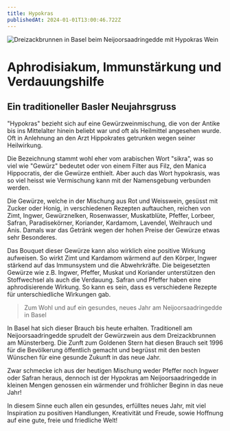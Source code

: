 ```yaml
---
title: Hypokras
publishedAt: 2024-01-01T13:00:46.722Z
---
```

![Dreizackbrunnen in Basel beim Neijoorsaadringedde mit Hypokras Wein](/images/hypokras.webp "Dreizackbrunnen in Basel beim Neijoorsaadringedde mit Hypokras Wein")

# Aphrodisiakum, Immunstärkung und Verdauungshilfe

## Ein traditioneller Basler Neujahrsgruss

"Hypokras" bezieht sich auf eine Gewürzweinmischung, die von der Antike bis ins Mittelalter hinein beliebt war und oft als Heilmittel angesehen wurde. Oft in Anlehnung an den Arzt Hippokrates getrunken wegen seiner Heilwirkung. 

Die Bezeichnung stammt wohl eher vom arabischen Wort "sikra", was so viel wie "Gewürz" bedeutet oder von einem Filter aus Filz, den Manica Hippocratis, der die Gewürze enthielt. Aber auch das Wort hypokrasis, was so viel heisst wie Vermischung kann mit der Namensgebung verbunden werden.

Die Gewürze, welche in der Mischung aus Rot und Weisswein, gesüsst mit Zucker oder Honig, in verschiedenen Rezepten auftauchen, reichen von Zimt, Ingwer, Gewürznelken, Rosenwasser, Muskatblüte, Pfeffer, Lorbeer, Safran, Paradisekörner, Koriander, Kardamom, Lavendel, Weihrauch und Anis. Damals war das Getränk wegen der hohen Preise der Gewürze etwas sehr Besonderes. 

Das Bouquet dieser Gewürze kann also wirklich eine positive Wirkung aufweisen. So wirkt Zimt und Kardamom wärmend auf den Körper, Ingwer stärkend auf das Immunsystem und die Abwehrkräfte. Die beigesetzten Gewürze wie z.B. Ingwer, Pfeffer, Muskat und Koriander unterstützen den Stoffwechsel als auch die Verdauung. Safran und Pfeffer haben eine aphrodisierende Wirkung. So kann es sein, dass es verschiedene Rezepte für unterschiedliche Wirkungen gab. 

> Zum Wohl und auf ein gesundes, neues Jahr am Neijoorsaadringedde in Basel

In Basel hat sich dieser Brauch bis heute erhalten. Traditionell am Neijoorsaadringedde sprudelt der Gewürzwein aus dem Dreizackbrunnen am Münsterberg. Die Zunft zum Goldenen Stern hat diesen Brauch seit 1996 für die Bevölkerung öffentlich gemacht und begrüsst mit den besten Wünschen für eine gesunde Zukunft in das neue Jahr.

Zwar schmecke ich aus der heutigen Mischung weder Pfeffer noch Ingwer oder Safran heraus, dennoch ist der Hypokras am Neijoorsaadringedde in kleinen Mengen genossen ein wärmender und fröhlicher Beginn in das neue Jahr!

In diesem Sinne euch allen ein gesundes, erfülltes neues Jahr, mit viel Inspiration zu positiven Handlungen, Kreativität und Freude, sowie Hoffnung auf eine gute, freie und friedliche Welt!